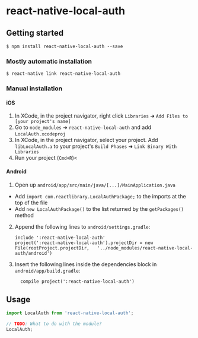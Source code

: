 # react-native-local-auth

## Getting started

`$ npm install react-native-local-auth --save`

### Mostly automatic installation

`$ react-native link react-native-local-auth`

### Manual installation


#### iOS

1. In XCode, in the project navigator, right click `Libraries` ➜ `Add Files to [your project's name]`
2. Go to `node_modules` ➜ `react-native-local-auth` and add `LocalAuth.xcodeproj`
3. In XCode, in the project navigator, select your project. Add `libLocalAuth.a` to your project's `Build Phases` ➜ `Link Binary With Libraries`
4. Run your project (`Cmd+R`)<

#### Android

1. Open up `android/app/src/main/java/[...]/MainApplication.java`
  - Add `import com.reactlibrary.LocalAuthPackage;` to the imports at the top of the file
  - Add `new LocalAuthPackage()` to the list returned by the `getPackages()` method
2. Append the following lines to `android/settings.gradle`:
  	```
  	include ':react-native-local-auth'
  	project(':react-native-local-auth').projectDir = new File(rootProject.projectDir, 	'../node_modules/react-native-local-auth/android')
  	```
3. Insert the following lines inside the dependencies block in `android/app/build.gradle`:
  	```
      compile project(':react-native-local-auth')
  	```


## Usage
```javascript
import LocalAuth from 'react-native-local-auth';

// TODO: What to do with the module?
LocalAuth;
```
